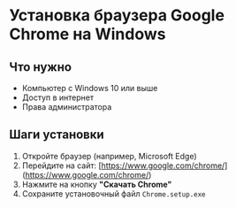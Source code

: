 # Установка браузера Google Chrome на Windows

## Что нужно

- Компьютер с Windows 10 или выше
- Доступ в интернет
- Права администратора

## Шаги установки

1. Откройте браузер (например, Microsoft Edge)
2. Перейдите на сайт: [https://www.google.com/chrome/] (https://www.google.com/chrome/)
3. Нажмите на кнопку **"Скачать Chrome"**
4. Сохраните установочный файл `Chrome.setup.exe`
